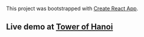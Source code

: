 This project was bootstrapped with [Create React App](https://github.com/facebookincubator/create-react-app).

## Live demo at [Tower of Hanoi](https://simeon979.github.io/Tower-Of-Hanoi)
